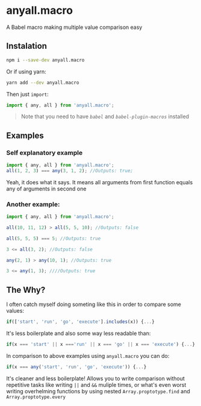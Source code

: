 # anyall.macro

A Babel macro making multiple value comparison easy

## Instalation

```sh
npm i --save-dev anyall.macro
```

Or if using yarn:

```sh
yarn add --dev anyall.macro
```

Then just `import`:

```js
import { any, all } from 'anyall.macro';
```

> Note that you need to have _`babel`_ and _`babel-plugin-macros`_ installed

## Examples

### Self explanatory example

```js
import { any, all } from 'anyall.macro';
all(1, 2, 3) === any(3, 1, 2); //Outputs: true;
```

Yeah, it does what it says. It means all arguments from first function equals any of arguments in second one

### Another example:

```js
import { any, all } from 'anyall.macro';

all(10, 11, 12) > all(5, 5, 10); //Outputs: false

all(5, 5, 5) === 5; //Outputs: true

3 <= all(3, 2); //Outputs: false

any(2, 1) > any(10, 1); //Outputs: true

3 <= any(1, 3); ////Outputs: true
```

## The Why?

I often catch myself doing someting like this in order to compare some values:

```js
if(['start', 'run', 'go', 'execute'].includes(x)) {...}
```

It's less boilerplate and also some way less readable than:

```js
if(x === 'start' || x ==='run' || x === 'go' || x === 'execute') {...}
```

In comparison to above examples using `anyall.macro` you can do:

```js
if(x === any('start', 'run', 'go', 'execute')) {...}
```

It's cleaner and less boilerplate!
Allows you to write comparison without repetitive tasks like writing `||` and `&&` muliple times, or what's even worst writing overhelming functions by using nested `Array.proptotype.find` and `Array.proptotype.every`
